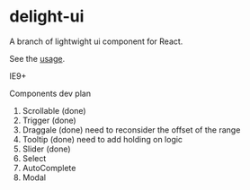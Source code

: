 # delight-ui

A branch of lightwight ui component for React.



See the [usage](http://mefive.github.io/delight-ui/).

IE9+



Components dev plan

1. Scrollable (done)
2. Trigger (done)
3. Draggale (done) need to reconsider the offset of the range
4. Tooltip (done) need to add holding on logic
5. Slider (done)
6. Select
7. AutoComplete
8. Modal









